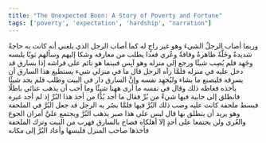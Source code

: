 ```yaml
---
title: "The Unexpected Boon: A Story of Poverty and Fortune"
tags: ['poverty', 'expectation', 'hardship', "narration"]
---
```


 وربما أصاب الرجلُ الشيءَ وهو غير راجٍ له كما أصاب الرجل الذي بلغني أنه كانت به حاجةٌ شديدةٌ وخَلَّةٌ ظاهرةٌ وفاقةٌ وعُري فغدا يطلب من معارفه وشكا إليهم وسألهم ثوبًا يلبسه وجَهِد فلم يُصِب شيئًا ورجع إلى منزله وهو آيِس فبينما هو نائم على فراشه إذا بسارق قد دخل عليه في منزله فلمَّا رآه الرجل قال ما في منزلي شيء يستطيع هذا السارق أن يسرقه فليصنع ما يشاء وليُجهِد نفسه وإنَّ السارق دار في البيت وطلب فلم يجد شيئًا يأخذه فغاظه ذلك وقال في نفسه ما أرى ههنا شيئًا وما أحب أن يذهب عنائي باطلًا فانطلق إلى خابية فيها شيءٌ من بُرِّ فقال ما أجد بُدًّا من أخذ هذا البُرِّ إذ لم أجد غيره فبسط ملحفة كانت عليه وصب ذلك البُرَّ فيها فلمَّا بصُر به الرجل قد جعل البُرَّ في الملحفة وهو يريد أن ينطلق بها قال ليس على هذا صبر يذهب البُرَّ ويجتمع عليَّ أمران الجوع والعُري ولن يجتمعا على أحدٍ إلا أهلكاه فصاح بالسارق فهرب من البيت وترك الملحفة فأخذها صاحب المنزل فلبسها وأعاد البُرَّ إلى مكانه

